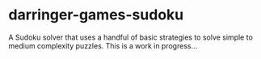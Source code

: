 # darringer-games-sudoku

A Sudoku solver that uses a handful of basic strategies to solve simple to medium complexity puzzles.  This is a work in progress...
